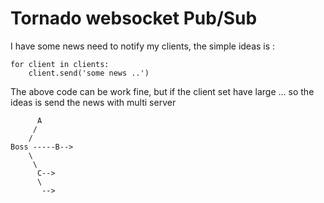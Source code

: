# Tornado websocket  Pub/Sub

I have some news need to notify my clients, the simple ideas is :

```
for client in clients:
    client.send('some news ..')

```
The above code can be work fine, but if the client set have large ...
so the ideas is send the news with multi server

```
      A
     /
    /
Boss -----B-->
    \
     \
      C-->
      \
       -->
```     
